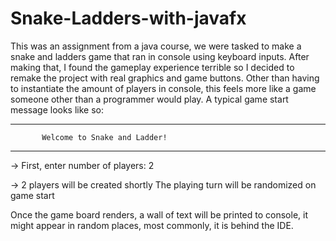 # Snake-Ladders-with-javafx
This was an assignment from a java course, we were tasked to make a snake and ladders game that ran in 
console using keyboard inputs. After making that, I found the gameplay experience terrible so I decided
to remake the project with real graphics and game buttons. Other than having to instantiate the amount of 
players in console, this feels more like a game someone other than a programmer would play.
A typical game start message looks like so:


-------------------------------------------------
           Welcome to Snake and Ladder!
-------------------------------------------------


-> First, enter number of players: 2

-> 2 players will be created shortly
The playing turn will be randomized on game start

Once the game board renders, a wall of text will be printed to console, it might appear in random places, most commonly, it is behind the IDE.
